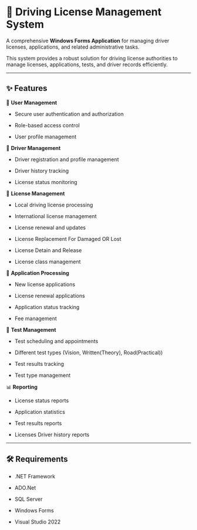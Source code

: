  # 🚗 Driving License Management System

A comprehensive **Windows Forms Application** for managing driver licenses, applications, and related administrative tasks.

This system provides a robust solution for driving license authorities to manage licenses, applications, tests, and driver records efficiently.
***
## ✨ **Features**

👤 **User Management**

- Secure user authentication and authorization 

- Role-based access control

- User profile management

👥 **Driver Management**

- Driver registration and profile management

- Driver history tracking

- License status monitoring

📄 **License Management**  

- Local driving license processing

- International license management

- License renewal and updates

- License Replacement For Damaged OR Lost

- License Detain and Release

- License class management

📄 **Application Processing**

- New license applications

- License renewal applications

- Application status tracking

- Fee management

🧪 **Test Management**

- Test scheduling and appointments

- Different test types (Vision, Written(Theory), Road(Practical))

- Test results tracking

- Test type management

📊 **Reporting**

- License status reports

- Application statistics

- Test results reports

- Licenses Driver history reports
***
## 🛠️ **Requirements**

- .NET Framework

- ADO.Net

- SQL Server

- Windows Forms

- Visual Studio 2022
